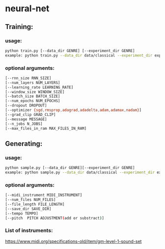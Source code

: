 # neural-net

## Training:

### usage: 
```bash
python train.py [--data_dir GENRE] [--experiment_dir GENRE]
example: python train.py --data_dir data/classical --experiment_dir experiments/classical
```
### optional arguments:
```bash
[--rnn_size RNN_SIZE] 
[--num_layers NUM_LAYERS]
[--learning_rate LEARNING_RATE] 
[--window_size WINDOW_SIZE]
[--batch_size BATCH_SIZE] 
[--num_epochs NUM_EPOCHS]
[--dropout DROPOUT]
[--optimizer {sgd,rmsprop,adagrad,adadelta,adam,adamax,nadam}]
[--grad_clip GRAD_CLIP] 
[--message MESSAGE] 
[--n_jobs N_JOBS]
[--max_files_in_ram MAX_FILES_IN_RAM]
```
## Generating:

### usage: 
```bash
python sample.py [--data_dir GENRE][--experiment_dir GENRE]
example: python sample.py --data_dir data/classical --experiment_dir experiments/classical
```
### optional arguments:
```bash
[--midi_instrument MIDI_INSTRUMENT] 
[--num_files NUM_FILES]
[--file_length FILE_LENGTH] 
[--save_dir SAVE_DIR]
[--tempo TEMPO]
[--pitch  PITCH ADJUSTMENT(add or substract)]
```
### List of instruments:
https://www.midi.org/specifications-old/item/gm-level-1-sound-set
